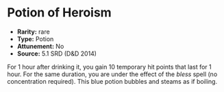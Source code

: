 
# Potion of Heroism

* **Rarity:** rare
* **Type:** Potion
* **Attunement:** No
* **Source:** 5.1 SRD (D&D 2014)


For 1 hour after drinking it, you gain 10 temporary hit points that last for 1 hour. For the same duration, you are under the effect of the _bless_ spell (no concentration required). This blue potion bubbles and steams as if boiling.
